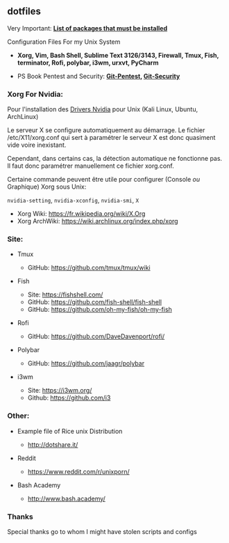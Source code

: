 ## dotfiles

Very Important: **[List of packages that must be installed](https://github.com/PhineasPhreak/dotfiles/tree/master/packages)**

Configuration Files For my Unix System
* **Xorg, Vim, Bash Shell, Sublime Text 3126/3143, Firewall, Tmux, Fish, terminator, Rofi, polybar, i3wm, urxvt, PyCharm**

* PS Book Pentest and Security: **[Git-Pentest](https://github.com/enaqx/awesome-pentest), [Git-Security](https://github.com/sbilly/awesome-security)**

### Xorg For Nvidia:
Pour l'installation des [Drivers Nvidia](https://github.com/PhineasPhreak/dotfiles/blob/master/configs/etc/X11/README.md) pour Unix (Kali Linux, Ubuntu, ArchLinux)

Le serveur X se configure automatiquement au démarrage.
Le fichier /etc/X11/xorg.conf qui sert à paramétrer le serveur X est donc quasiment vide voire inexistant.

Cependant, dans certains cas, la détection automatique ne fonctionne pas.
Il faut donc paramétrer manuellement ce fichier xorg.conf.

Certaine commande peuvent être utile pour configurer (Console *ou* Graphique) Xorg sous Unix:

`nvidia-setting`, `nvidia-xconfig`, `nvidia-smi`, `X`

* Xorg Wiki: https://fr.wikipedia.org/wiki/X.Org
* Xorg ArchWiki: https://wiki.archlinux.org/index.php/xorg

### Site:
* Tmux
  * GitHub: https://github.com/tmux/tmux/wiki
  
* Fish
  * Site: https://fishshell.com/
  * GitHub: https://github.com/fish-shell/fish-shell
  * GitHub: https://github.com/oh-my-fish/oh-my-fish
  
* Rofi
  * GitHub: https://github.com/DaveDavenport/rofi/

* Polybar
  * GitHub: https://github.com/jaagr/polybar

* i3wm
  * Site: https://i3wm.org/
  * Github: https://github.com/i3
  
### Other:
* Example file of Rice unix Distribution
  * http://dotshare.it/
  
* Reddit
  * https://www.reddit.com/r/unixporn/
  
* Bash Academy
  * http://www.bash.academy/

### Thanks
Special thanks go to whom I might have stolen scripts and configs
